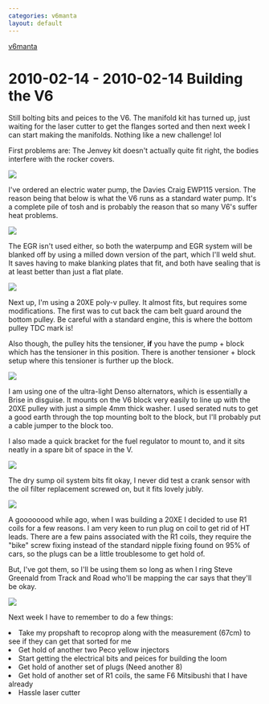 ```yaml
---
categories: v6manta
layout: default
---
```


[v6manta](/v6manta)

# 2010-02-14 - 2010-02-14 Building the V6
Still bolting bits and peices to the V6. The manifold kit has turned up, just waiting for the laser cutter to get the flanges sorted and then next week I can start making the manifolds. Nothing like a new challenge! lol

First problems are: The Jenvey kit doesn't actually quite fit right, the bodies interfere with the rocker covers.

  ![](/img/v6manta/manta0218.jpg) 

I've ordered an electric water pump, the Davies Craig EWP115 version. The reason being that below is what the V6 runs as a standard water pump. It's a complete pile of tosh and is probably the reason that so many V6's suffer heat problems.

  ![](/img/v6manta/manta0219.jpg)  

The EGR isn't used either, so both the waterpump and EGR system will be blanked off by using a milled down version of the part, which I'll weld shut. It saves having to make blanking plates that fit, and both have sealing that is at least better than just a flat plate.

  ![](/img/v6manta/manta0220.jpg) 

Next up, I'm using a 20XE poly-v pulley. It almost fits, but requires some modifications. The first was to cut back the cam belt guard around the bottom pulley. Be careful with a standard engine, this is where the bottom pulley TDC mark is!

Also though, the pulley hits the tensioner, <B>if</B> you have the pump + block which has the tensioner in this position. There is another tensioner + block setup where this tensioner is further up the block.

  ![](/img/v6manta/manta0223.jpg)  

I am using one of the ultra-light Denso alternators, which is essentially a Brise in disguise. It mounts on the V6 block very easily to line up with the 20XE pulley with just a simple 4mm thick washer. I used serated nuts to get a good earth through the top mounting bolt to the block, but I'll probably put a cable jumper to the block too.

I also made a quick bracket for the fuel regulator to mount to, and it sits neatly in a spare bit of space in the V.

  ![](/img/v6manta/manta0225.jpg) 

The dry sump oil system bits fit okay, I never did test a crank sensor with the oil filter replacement screwed on, but it fits lovely jubly.

 ![](/img/v6manta/manta0227.jpg) 

A goooooood while ago, when I was building a 20XE I decided to use R1 coils for a few reasons. I am very keen to run plug on coil to get rid of HT leads. There are a few pains associated with the R1 coils, they require the &quot;bike&quot; screw fixing instead of the standard nipple fixing found on 95% of cars, so the plugs can be a little troublesome to get hold of.

But, I've got them, so I'll be using them so long as when I ring Steve Greenald from Track and Road who'll be mapping the car says that they'll be okay.

 ![](/img/v6manta/manta0229.jpg) 

Next week I have to remember to do a few things:
<li> Take my propshaft to recoprop along with the measurement (67cm) to see if they can get that sorted for me</li>
<li> Get hold of another two Peco yellow injectors</li>
<li> Start getting the electrical bits and peices for building the loom</li>
<li> Get hold of another set of plugs (Need another 8)</li>
<li> Get hold of another set of R1 coils, the same F6 Mitsibushi that I have already</li>
<li> Hassle laser cutter</li>